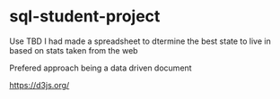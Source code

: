 # sql-student-project

Use TBD I had made a spreadsheet to dtermine the best state to live in based on stats taken from the web

Prefered approach being a data driven document

https://d3js.org/
